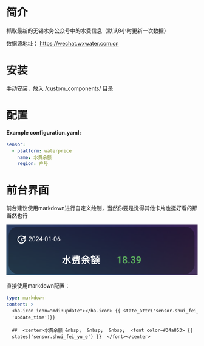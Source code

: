 # 简介
抓取最新的无锡水务公众号中的水费信息（默认8小时更新一次数据）

数据源地址： https://wechat.wxwater.com.cn

# 安装
手动安装，放入 <config directory>/custom_components/ 目录

# 配置
**Example configuration.yaml:**
```yaml
sensor:
  - platform: waterprice
    name: 水费余额
    region: 户号 
```


# 前台界面
前台建议使用markdown进行自定义绘制，当然你要是觉得其他卡片也挺好看的那当然也行

![avatar](https://github.com/maydaychen/WaterPrice/blob/master/1.PNG)

直接使用markdown配置：
```yaml
type: markdown
content: >
  <ha-icon icon="mdi:update"></ha-icon> {{ state_attr('sensor.shui_fei_yu_e',
  'update_time')}} 

  ##  <center>水费余额 &nbsp;  &nbsp;  &nbsp;  <font color=#34a853> {{
  states('sensor.shui_fei_yu_e') }}  </font></center> 

```